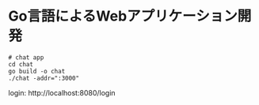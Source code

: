 # Go言語によるWebアプリケーション開発

```shell
# chat app
cd chat
go build -o chat
./chat -addr=":3000"
```

login: http://localhost:8080/login
